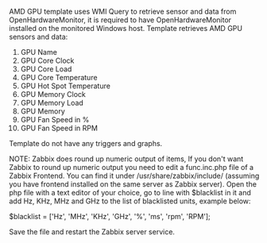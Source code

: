 AMD GPU template uses WMI Query to retrieve sensor and data from OpenHardwareMonitor, it is required to have OpenHardwareMonitor installed on the monitored Windows host.
Template retrieves AMD GPU sensors and data:
1. GPU Name
2. GPU Core Clock
3. GPU Core Load
4. GPU Core Temperature
5. GPU Hot Spot Temperature
6. GPU Memory Clock
7. GPU Memory Load
8. GPU Memory
9. GPU Fan Speed in %
10. GPU Fan Speed in RPM

Template do not have any triggers and graphs.

NOTE: Zabbix does round up numeric output of items, If you don't want Zabbix to round up numeric output you need to edit a func.inc.php file of a Zabbix Frontend. You can find it under /usr/share/zabbix/include/ (assuming you have frontend installed on the same server as Zabbix server). 
Open the php file with a text editor of your choice, go to line with $blacklist in it and add Hz, KHz, MHz and GHz to the list of blacklisted units, example below:

$blacklist = ['Hz', 'MHz', 'KHz', 'GHz', '%', 'ms', 'rpm', 'RPM'];

Save the file and restart the Zabbix server service.
